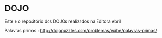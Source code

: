 # DOJO

Este é o repositório dos DOJOs realizados na Editora Abril

Palavras primas : http://dojopuzzles.com/problemas/exibe/palavras-primas/

